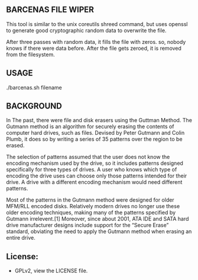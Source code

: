 
BARCENAS FILE WIPER
-------------------


 This tool is similar to the unix coreutils shreed command, but uses openssl to generate good cryptographic random data 
to overwrite the file.

 After three passes with random data, it fills the file with zeros. so, nobody knows if there were data before. After the
file gets zeroed, it is removed from the filesystem.

USAGE
-----

 ./barcenas.sh filename


BACKGROUND
----------

 In The past, there were file and disk erasers using the Guttman Method. The Gutmann method is an algorithm for securely erasing 
the contents of computer hard drives, such as files. Devised by Peter Gutmann and Colin Plumb, it does so by writing 
a series of 35 patterns over the region to be erased.

 The selection of patterns assumed that the user does not know the encoding mechanism used by the drive, so it includes 
patterns designed specifically for three types of drives. A user who knows which type of encoding the drive uses can choose 
only those patterns intended for their drive. A drive with a different encoding mechanism would need different patterns.

 Most of the patterns in the Gutmann method were designed for older MFM/RLL encoded disks. 
Relatively modern drives no longer use these older encoding techniques, making many of the patterns specified by Gutmann 
irrelevent.[1] Moreover, since about 2001, ATA IDE and SATA hard drive manufacturer designs include support for the “Secure Erase” 
standard, obviating the need to apply the Gutmann method when erasing an entire drive.

License:
--------

- GPLv2, view the LICENSE file.
